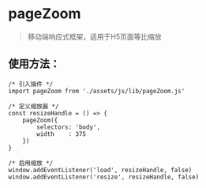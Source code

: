 # pageZoom  

> 移动端响应式框架，适用于H5页面等比缩放

## 使用方法：

    /* 引入插件 */  
    import pageZoom from './assets/js/lib/pageZoom.js'

    /* 定义缩放器 */  
    const resizeHandle = () => {
        pageZoom({
            selectors: 'body',
            width    : 375
        })
    }

    /* 启用缩放 */
    window.addEventListener('load', resizeHandle, false)
    window.addEventListener('resize', resizeHandle, false)
